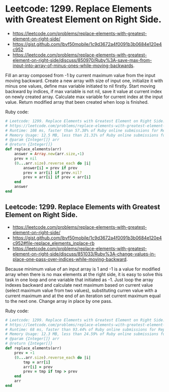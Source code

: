 # Leetcode: 1299. Replace Elements with Greatest Element on Right Side.

- https://leetcode.com/problems/replace-elements-with-greatest-element-on-right-side/
- https://gist.github.com/lbvf50mobile/1c9d3672a4f0091b3b0684e120e4c952
- https://leetcode.com/problems/replace-elements-with-greatest-element-on-right-side/discuss/850970/Ruby%3A-save-max-from-input-into-array-of-minus-ones-while-moving-backwards.

Fill an array composed from -1 by current maximum value from the input moving backward. Create a new array with size of input one, initialize it with minus one values, define max variable initiated to nil firstly. Start moving backward by indices, if max variable is not nil, save it value at current index on newly created array. Calculate max variable for current index at the input value. Return modified array that been created when loop is finished.


Ruby code:
```Ruby
# Leetcode: 1299. Replace Elements with Greatest Element on Right Side.
# https://leetcode.com/problems/replace-elements-with-greatest-element-on-right-side/
# Runtime: 108 ms, faster than 57.38% of Ruby online submissions for Replace Elements with Greatest Element on Right Side.
# Memory Usage: 12.5 MB, less than 21.31% of Ruby online submissions for Replace Elements with Greatest Element on Right Side.
# @param {Integer[]} arr
# @return {Integer[]}
def replace_elements(arr)
    answer = Array.new(arr.size,-1)
    prev = nil
    (0...arr.size).reverse_each do |i|
        answer[i] = prev if prev
        prev = arr[i] if prev.nil?
        prev = arr[i] if prev < arr[i]
    end
    answer
end
```

## Leetcode: 1299. Replace Elements with Greatest Element on Right Side.

- https://leetcode.com/problems/replace-elements-with-greatest-element-on-right-side/
- https://gist.github.com/lbvf50mobile/1c9d3672a4f0091b3b0684e120e4c952#file-replace_elements_inplace-rb
- https://leetcode.com/problems/replace-elements-with-greatest-element-on-right-side/discuss/851033/Ruby%3A-change-values-in-place-one-pass-over-indices-while-moving-backward.

Because minimum value of an input array is 1 and -1 is a value for modified array when there is no max elements at the right side, it is easy to solve this task in one loop and one variable that initiated as -1. Just loop the array indexes backward and calculate next maximum based on current value (select maximum value from two values), substituting curren value with a current maximum and at the end of an iteration set current maximum equal to the next one.  Change array in place by one pass. 

Ruby code:
```Ruby
# Leetcode: 1299. Replace Elements with Greatest Element on Right Side.
# https://leetcode.com/problems/replace-elements-with-greatest-element-on-right-side/
# Runtime: 68 ms, faster than 93.44% of Ruby online submissions for Replace Elements with Greatest Element on Right Side.
# Memory Usage: 12.3 MB, less than 24.59% of Ruby online submissions for Replace Elements with Greatest Element on Right Side.
# @param {Integer[]} arr
# @return {Integer[]}
def replace_elements(arr)
    prev = -1
    (0...arr.size).reverse_each do |i|
        tmp = arr[i]
        arr[i] = prev
        prev = tmp if tmp > prev        
    end
    arr
end
```
